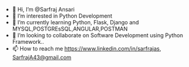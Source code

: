 - 👋 Hi, I’m @Sarfraj Ansari
- 👀 I’m interested in Python Development 
- 🌱 I’m currently learning Python, Flask, Django and MYSQL,POSTGREsSQL,ANGULAR,POSTMAN
- 💞️ I’m looking to collaborate on Software Development using Python Framework..
- 📫 How to reach me https://www.linkedin.com/in/sarfrajas, SarfrajA43@gmail.com


<!---
Sarffu/Sarffu is a ✨ special ✨ repository because its `README.md` (this file) appears on your GitHub profile.
You can click the Preview link to take a look at your changes.
--->
